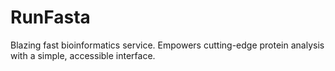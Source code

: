 # RunFasta
Blazing fast bioinformatics service. Empowers cutting-edge protein analysis with a simple, accessible interface.
